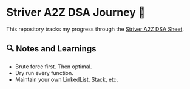 # Striver A2Z DSA Journey 🚀

This repository tracks my progress through the [Striver A2Z DSA Sheet](https://takeuforward.org/strivers-a2z-dsa-course/strivers-a2z-dsa-course-sheet-2/).

## 🔍 Notes and Learnings
- Brute force first. Then optimal.
- Dry run every function.
- Maintain your own LinkedList, Stack, etc.
